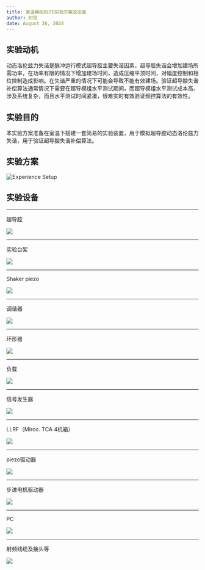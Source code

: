 ```yaml
---
title: 室温模拟DLFD实验方案及设备
author: 刘铭
date: August 26, 2024
---
```


## 实验动机

动态洛伦兹力失谐是脉冲运行模式超导腔主要失谐因素，超导腔失谐会增加建场所需功率，在功率有限的情况下增加建场时间，造成压缩平顶时间，对幅度控制和相位控制造成影响。在失谐严重的情况下可能会导致不能有效建场。验证超导腔失谐补偿算法通常情况下需要在超导模组水平测试期间，而超导模组水平测试成本高、涉及系统复杂，而且水平测试时间紧凑，很难实时有效验证频控算法的有效性。

## 实验目的

本实验方案准备在室温下搭建一套简易的实验装置，用于模拟超导腔动态洛伦兹力失谐，用于验证超导腔失谐补偿算法。

## 实验方案

![Experience Setup](./ExperienceSetup.svg)


## 实验设备


----

超导腔

![](./SpokeCavity.PNG)

----

实验台架

![](./TestBench.jpg)

----

Shaker piezo

![](./ShakerPiezo.jpg)

----

调谐器

![](./SimplifiedTuner.PNG)

----

环形器

![](./Circular.jpg)

----

负载

![](./PE6140.jpg)

----

信号发生器

![](./SignalGenerator.jpg)

----

LLRF（Mirco. TCA 4机箱）

![](./LLRF.jpg)

----


piezo驱动器

![](./PiezoDriver.webp)

----

步进电机驱动器

![](./MotorDriver.webp)

----

PC

![](./EPICS.jpg)

----


射频线缆及接头等

![](./Lines.jpg)